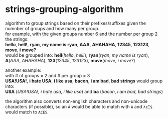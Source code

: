 # strings-grouping-algorithm
algorithm to group strings based on their prefixes/suffixes given the numnber of groups and how many per group.\
for example, with the given groups number 6 and the number per group 2 the strings: \
**hello**, **hell!**, **ryan**, **my name is ryan**, **AAA**, **AHAHAHA**, **12345**, **123123**, **move**, **i move?**\
would be grouped into: **__hell__**(_hello_, _hell!_), **__ryan__**(_ryan_, _my name is ryan_), **__A__**(_AAA_, _AHAHAHA_), **__123__**(_12345_, _123123_), **__move__**(_move_, _i move?_)

another example:\
with # of groups = 2 and # per group = 3 \
**USA!USA!**, **i hate USA**, **i like usa**, **bacon**, **i am bad**, **bad strings** would group into:\
**__USA__** (_USA!USA!_, _i hate usa_, _i like usa_) and **__ba__** (_bacon_, _i am bad_, _bad strings_)

the algorithm also converts non-english characters and non-unicode characters (if possible), so an `Á` would be able to match with `A` and `λ¢Ξ$` would match to `ACES`.
